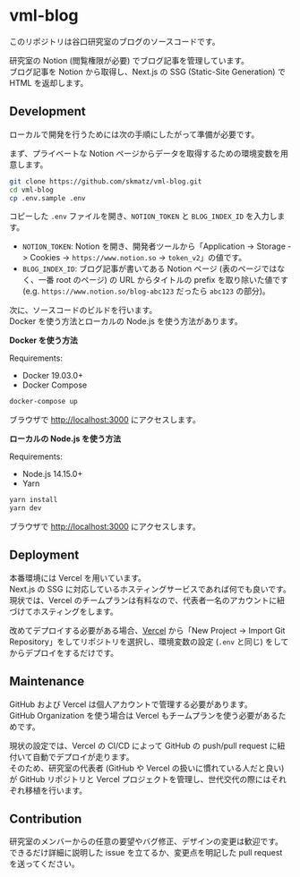 # vml-blog

このリポジトリは谷口研究室のブログのソースコードです。

研究室の Notion (閲覧権限が必要) でブログ記事を管理しています。  
ブログ記事を Notion から取得し、Next.js の SSG (Static-Site Generation) で HTML を返却します。

## Development

ローカルで開発を行うためには次の手順にしたがって準備が必要です。

まず、プライベートな Notion ページからデータを取得するための環境変数を用意します。

```bash
git clone https://github.com/skmatz/vml-blog.git
cd vml-blog
cp .env.sample .env
```

コピーした `.env` ファイルを開き、`NOTION_TOKEN` と `BLOG_INDEX_ID` を入力します。

- `NOTION_TOKEN`: Notion を開き、開発者ツールから「Application -> Storage -> Cookies -> `https://www.notion.so` -> `token_v2`」の値です。
- `BLOG_INDEX_ID`: ブログ記事が書いてある Notion ページ (表のページではなく、一番 root のページ) の URL からタイトルの prefix を取り除いた値です (e.g. `https://www.notion.so/blog-abc123` だったら `abc123` の部分)。

次に、ソースコードのビルドを行います。  
Docker を使う方法とローカルの Node.js を使う方法があります。

**Docker を使う方法**

Requirements:

- Docker 19.03.0+
- Docker Compose

```bash
docker-compose up
```

ブラウザで <http://localhost:3000> にアクセスします。

**ローカルの Node.js を使う方法**

Requirements:

- Node.js 14.15.0+
- Yarn

```bash
yarn install
yarn dev
```

ブラウザで <http://localhost:3000> にアクセスします。

## Deployment

本番環境には Vercel を用いています。  
Next.js の SSG に対応しているホスティングサービスであれば何でも良いです。  
現状では、Vercel のチームプランは有料なので、代表者一名のアカウントに紐づけてホスティングをします。

改めてデプロイする必要がある場合、[Vercel](https://vercel.com) から「New Project -> Import Git Repository」をしてリポジトリを選択し、環境変数の設定 (`.env` と同じ) をしてからデプロイをするだけです。

## Maintenance

GitHub および Vercel は個人アカウントで管理する必要があります。  
GitHub Organization を使う場合は Vercel もチームプランを使う必要があるためです。

現状の設定では、Vercel の CI/CD によって GitHub の push/pull request に紐付いて自動でデプロイが走ります。  
そのため、研究室の代表者 (GitHub や Vercel の扱いに慣れている人だと良い) が GitHub リポジトリと Vercel プロジェクトを管理し、世代交代の際にはそれぞれ移植を行います。

## Contribution

研究室のメンバーからの任意の要望やバグ修正、デザインの変更は歓迎です。  
できるだけ詳細に説明した issue を立てるか、変更点を明記した pull request を送ってください。
